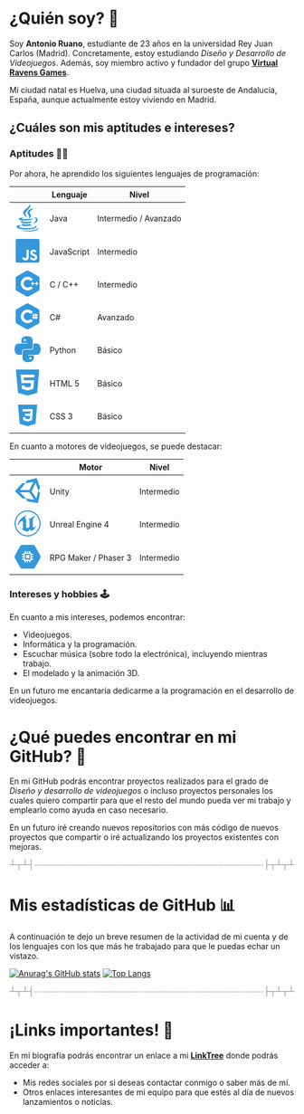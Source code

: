 # ¿Quién soy? 👤
Soy __Antonio Ruano__, estudiante de 23 años en la universidad Rey Juan Carlos (Madrid). Concretamente, estoy estudiando _Diseño y Desarrollo de Videojuegos_. Además, soy miembro activo y fundador del grupo **[Virtual Ravens Games](https://github.com/VRSDevs)**.

Mi ciudad natal es Huelva, una ciudad situada al suroeste de Andalucía, España, aunque actualmente estoy viviendo en Madrid.

## ¿Cuáles son mis aptitudes e intereses?
### Aptitudes 👨‍💻
Por ahora, he aprendido los siguientes lenguajes de programación:

ㅤ | Lenguaje | Nivel
------------ | ------------- | -------------
![Java](java.png) | Java | Intermedio / Avanzado
![JavaScript](js.png) | JavaScript | Intermedio
![C++](c++.png) | C / C++ | Intermedio
![C#](cs.png) | C# | Avanzado
![Python](python.png) | Python | Básico
![HTML](html.png) | HTML 5 | Básico
![CSS](css.png) | CSS 3 | Básico

 En cuanto a motores de videojuegos, se puede destacar:
 
ㅤ | Motor | Nivel
------------ | ------------- | -------------
![Unity](unity.png) | Unity | Intermedio
![UnrealEngine](uengine.png) | Unreal Engine 4 | Intermedio
![Engine](engine.png) | RPG Maker / Phaser 3 | Intermedio

### Intereses y hobbies 🕹️
En cuanto a mis intereses, podemos encontrar:
* Videojuegos.
* Informática y la programación.
* Escuchar música (sobre todo la electrónica), incluyendo mientras trabajo.
* El modelado y la animación 3D.

En un futuro me encantaría dedicarme a la programación en el desarrollo de videojuegos.

# ¿Qué puedes encontrar en mi GitHub? 📔
En mi GitHub podrás encontrar proyectos realizados para el grado de _Diseño y desarrollo de videojuegos_ o incluso proyectos personales los cuales quiero compartir para que el resto del mundo pueda ver mi trabajo y emplearlo como ayuda en caso necesario.

En un futuro iré creando nuevos repositorios con más código de nuevos proyectos que compartir o iré actualizando los proyectos existentes con mejoras.

![Text separator](separator.png)

# Mis estadísticas de GitHub 📊
A continuación te dejo un breve resumen de la actividad de mi cuenta y de los lenguajes con los que más he trabajado para que le puedas echar un vistazo.

[![Anurag's GitHub stats](https://github-readme-stats.vercel.app/api?username=Blinx24&include_all_commits=true&count_private=true&hide=stars&show_icons=true&theme=algolia)](https://github.com/anuraghazra/github-readme-stats)
[![Top Langs](https://github-readme-stats.vercel.app/api/top-langs/?username=Blinx24&langs_count=6&layout=compact&theme=algolia&hide=HLSL,ShaderLab,ASP.NET,SCSS,Objective-C,CMake)](https://github.com/anuraghazra/github-readme-stats)

![Text separator](separator.png)

# ¡Links importantes! 📱
En mi biografía podrás encontrar un enlace a mi **[LinkTree](https://linktr.ee/blinx24)** donde podrás acceder a:
* Mis redes sociales por si deseas contactar conmigo o saber más de mí.
* Otros enlaces interesantes de mi equipo para que estés al día de nuevos lanzamientos o noticias.
